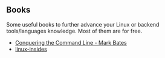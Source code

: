 ## Books

Some useful books to further advance your Linux or backend tools/languages knowledge. Most of them are for free.

- [Conquering the Command Line - Mark Bates](http://conqueringthecommandline.com/)
- [linux-insides](https://0xax.gitbooks.io/linux-insides/content/)
